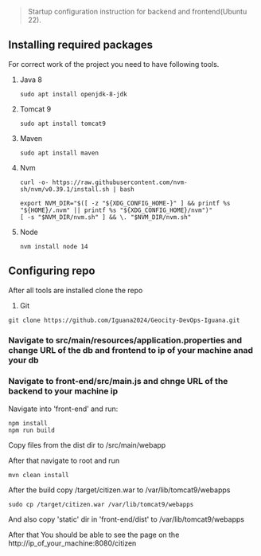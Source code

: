 


> Startup configuration instruction for backend and frontend(Ubuntu 22).

## Installing required packages
For correct work of the project you need to have following tools.

1. Java 8
    ```
    sudo apt install openjdk-8-jdk
    ```
2. Tomcat 9
    ```
    sudo apt install tomcat9
    ```
3. Maven
    ```
    sudo apt install maven
    ```
4. Nvm
    ```
    curl -o- https://raw.githubusercontent.com/nvm-sh/nvm/v0.39.1/install.sh | bash

    export NVM_DIR="$([ -z "${XDG_CONFIG_HOME-}" ] && printf %s "${HOME}/.nvm" || printf %s "${XDG_CONFIG_HOME}/nvm")"
    [ -s "$NVM_DIR/nvm.sh" ] && \. "$NVM_DIR/nvm.sh"

    ```
5. Node
    ```
    nvm install node 14
    ```

## Configuring repo
After all tools are installed clone the repo

1. Git
```
git clone https://github.com/Iguana2024/Geocity-DevOps-Iguana.git
```

### Navigate to src/main/resources/application.properties and change URL of the db and frontend to ip of your machine anad your db
### Navigate to front-end/src/main.js and chnge URL of the backend to your machine ip

Navigate into 'front-end' and run:


    npm install
    npm run build

Copy files from the dist dir to /src/main/webapp 

After that navigate to root and run


```
mvn clean install
```

After the build copy /target/citizen.war to /var/lib/tomcat9/webapps

```
sudo cp /target/citizen.war /var/lib/tomcat9/webapps
```
And also copy 'static' dir in 'front-end/dist' to /var/lib/tomcat9/webapps 

After that You should be able to see the page on the http://ip_of_your_machine:8080/citizen









